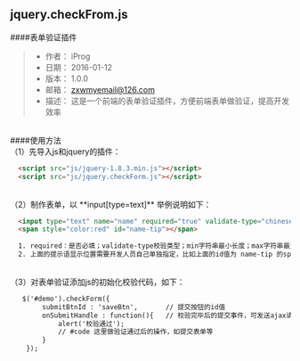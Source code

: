 **jquery.checkFrom.js**
-------------

####表单验证插件

> - 作者： iProg
> - 日期： 2016-01-12
> - 版本： 1.0.0
> - 邮箱： zxwmyemail@126.com
> - 描述： 这是一个前端的表单验证插件，方便前端表单做验证，提高开发效率


<br>
####使用方法
<br>
（1）先导入js和jquery的插件：

```html
  <script src="js/jquery-1.8.3.min.js"></script>
  <script src="js/jquery.checkForm.js"></script>
```
<br>
（2）制作表单，以 **input[type=text]** 举例说明如下：

```html
  <input type="text" name="name" required="true" validate-type="chinese" min='2' max='4' tipmsg="必填项" errmsg="只允许2-4个中文"/>
  <span style="color:red" id="name-tip"></span>
  
  1. required：是否必填；validate-type校验类型；min字符串最小长度；max字符串最大长度；tipmsg为input中没有文本时的提示语；errmsg为用户输入错误时的提示语；
  2. 上面的提示语显示位置需要开发人员自己单独指定，比如上面的id值为 name-tip 的span标签就是显示提示语的，该标签需指定id属性值，属性值的规则为input的name属性值拼接上"-tip"，比如上例中为 name-tip
```
<br>
（3）对表单验证添加js的初始化校验代码，如下：

```html
   $('#demo').checkForm({
        submitBtnId : 'saveBtn',       // 提交按钮的id值
        onSubmitHandle : function(){   // 校验完毕后的提交事件，可发送ajax请求之类的
            alert('校验通过');
            // #code 这里做验证通过后的操作，如提交表单等
        }
    });
```
